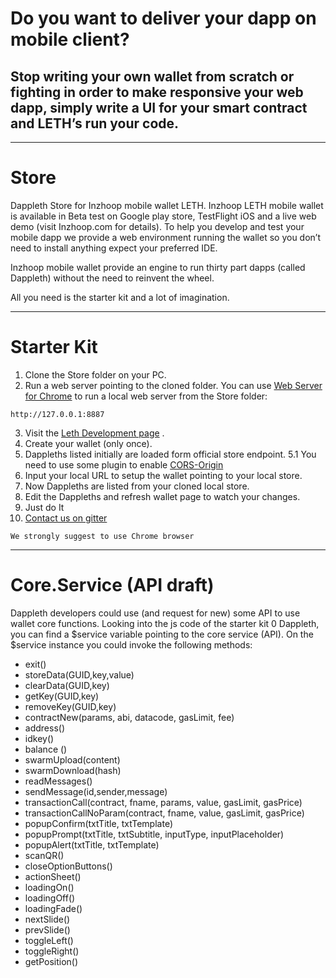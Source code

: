 # Do you want to deliver your dapp on mobile client?
## Stop writing your own wallet  from scratch or fighting in order to make responsive your web dapp, simply write a UI for your smart contract and LETH’s run your code.
- - - -
# Store
Dappleth Store for Inzhoop mobile wallet LETH.
Inzhoop LETH mobile wallet is available in Beta test on Google play store, TestFlight iOS and a live web demo (visit Inzhoop.com for details).
To help you develop and test your mobile dapp we provide a web environment running the wallet so you don’t need to install anything expect your preferred IDE.

Inzhoop mobile wallet provide an engine to run thirty part dapps (called Dappleth) without the need to reinvent the wheel.

All you need is the starter kit and a lot of imagination.
- - - -
# Starter Kit
1. Clone the Store folder on your PC.
2. Run a web server pointing to the cloned folder.
You can use [Web Server for Chrome](https://chrome.google.com/webstore/detail/web-server-for-chrome/ofhbbkphhbklhfoeikjpcbhemlocgigb) to run a local web server from the Store folder:
```
http://127.0.0.1:8887
```

3. Visit the [Leth Development page](http://leth.inzhoop.com/development.html) .
4. Create your wallet (only once).
5. Dappleths listed initially are loaded form official store endpoint.
  5.1 You need to use some plugin to enable [CORS-Origin](https://chrome.google.com/webstore/detail/allow-control-allow-origi/nlfbmbojpeacfghkpbjhddihlkkiljbi) 
6. Input your local URL to setup the wallet pointing to your local store.
7. Now Dappleths are listed from your cloned local store.
8. Edit the Dappleths and refresh wallet page to watch your changes.
9. Just do It
10. [Contact us on gitter](https://gitter.im/inzhoop-leth/dappleths?utm_source=share-link&utm_medium=link&utm_campaign=share-link)

```
We strongly suggest to use Chrome browser
``````

- - - -
# Core.Service (API draft)
Dappleth developers could use (and request for new) some API to use wallet core functions.  Looking into the js code of the starter kit 0 Dappleth, you can find a $service variable  pointing to the core service (API).
On the $service instance you could invoke the following methods:

- exit()
- storeData(GUID,key,value)
- clearData(GUID,key)
- getKey(GUID,key)
- removeKey(GUID,key)
- contractNew(params, abi, datacode, gasLimit, fee)
- address()
- idkey()
- balance ()
- swarmUpload(content)
- swarmDownload(hash) 
- readMessages()
- sendMessage(id,sender,message)
- transactionCall(contract, fname, params, value, gasLimit, gasPrice)
- transactionCallNoParam(contract, fname, value, gasLimit, gasPrice)
- popupConfirm(txtTitle, txtTemplate)
- popupPrompt(txtTitle, txtSubtitle, inputType, inputPlaceholder)
- popupAlert(txtTitle, txtTemplate)
- scanQR() 
- closeOptionButtons()
- actionSheet()
- loadingOn()
- loadingOff()
- loadingFade()
- nextSlide()
- prevSlide()
- toggleLeft()
- toggleRight()
- getPosition()

